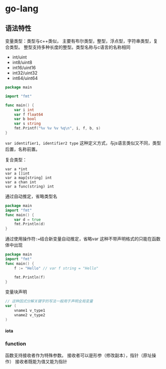 # go-lang


## 语法特性


变量类型：类型与c++类似，
主要有布尔类型，整型，浮点型，字符串类型，复合类型。
整型支持多种长度的整型。类型名称与c语言的名称相同
* int/uint
* int8/uint8
* int16/uint16
* int32/uint32
* int64/uint64

``` go
package main

import "fmt"

func main() {
    var i int
    var f float64
    var b bool
    var s string
    fmt.Printf("%v %v %v %q\n", i, f, b, s)
}
```


`var identifier1, identifier2 type`
这种定义方式，与js语言类似又不同，类型后置，名称前置。

复合类型：
```
var a *int
var a []int
var a map[string] int
var a chan int
var a func(string) int
```

通过自动推定，省略类型名
``` go
package main
import "fmt"
func main() {
    var d = true
    fmt.Println(d)
}
```

通过使用操作符`:=`结合新变量自动推定，省略var
这种不带声明格式的只能在函数体中出现
``` go
package main
import "fmt"
func main() {
    f := "Hello" // var f string = "Hello"

    fmt.Println(f)
}
```

变量块声明
``` go
// 这种因式分解关键字的写法一般用于声明全局变量
var (
    vname1 v_type1
    vname2 v_type2
)
```

#### iota

### function

函数支持接收者作为特殊参数。
接收者可以是形参（修改副本），指针（原址操作）
接收者既能为值又能为指针

